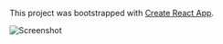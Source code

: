 This project was bootstrapped with [Create React App](https://github.com/facebookincubator/create-react-app).

![Screenshot](https://github.com/valecalabrese/React-Gif-Finder/blob/master/src/screenshot.png)
